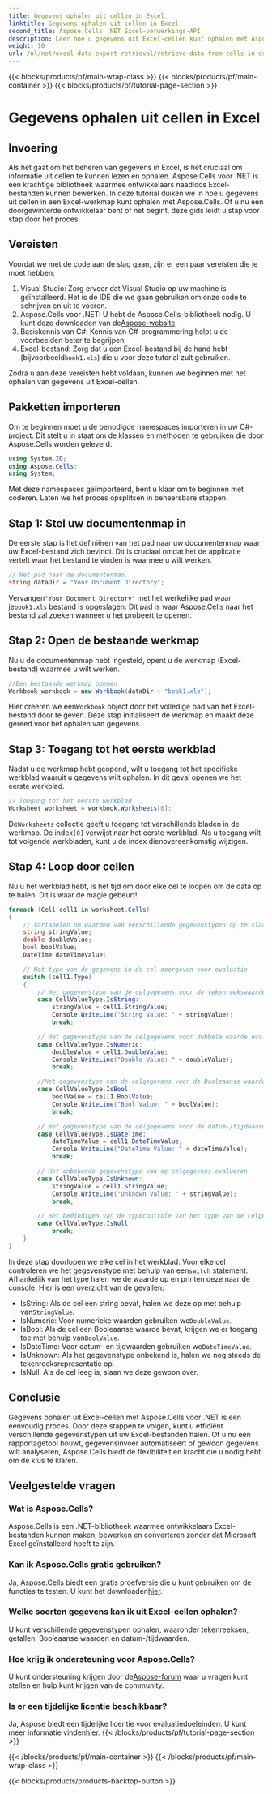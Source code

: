 ```yaml
---
title: Gegevens ophalen uit cellen in Excel
linktitle: Gegevens ophalen uit cellen in Excel
second_title: Aspose.Cells .NET Excel-verwerkings-API
description: Leer hoe u gegevens uit Excel-cellen kunt ophalen met Aspose.Cells voor .NET in deze stapsgewijze zelfstudie, die perfect is voor zowel beginners als ervaren ontwikkelaars.
weight: 10
url: /nl/net/excel-data-export-retrieval/retrieve-data-from-cells-in-excel/
---
```


{{< blocks/products/pf/main-wrap-class >}}
{{< blocks/products/pf/main-container >}}
{{< blocks/products/pf/tutorial-page-section >}}

# Gegevens ophalen uit cellen in Excel

## Invoering

Als het gaat om het beheren van gegevens in Excel, is het cruciaal om informatie uit cellen te kunnen lezen en ophalen. Aspose.Cells voor .NET is een krachtige bibliotheek waarmee ontwikkelaars naadloos Excel-bestanden kunnen bewerken. In deze tutorial duiken we in hoe u gegevens uit cellen in een Excel-werkmap kunt ophalen met Aspose.Cells. Of u nu een doorgewinterde ontwikkelaar bent of net begint, deze gids leidt u stap voor stap door het proces.

## Vereisten

Voordat we met de code aan de slag gaan, zijn er een paar vereisten die je moet hebben:

1. Visual Studio: Zorg ervoor dat Visual Studio op uw machine is geïnstalleerd. Het is de IDE die we gaan gebruiken om onze code te schrijven en uit te voeren.
2.  Aspose.Cells voor .NET: U hebt de Aspose.Cells-bibliotheek nodig. U kunt deze downloaden van de[Aspose-website](https://releases.aspose.com/cells/net/).
3. Basiskennis van C#: Kennis van C#-programmering helpt u de voorbeelden beter te begrijpen.
4. Excel-bestand: Zorg dat u een Excel-bestand bij de hand hebt (bijvoorbeeld`book1.xls`) die u voor deze tutorial zult gebruiken.

Zodra u aan deze vereisten hebt voldaan, kunnen we beginnen met het ophalen van gegevens uit Excel-cellen.

## Pakketten importeren

Om te beginnen moet u de benodigde namespaces importeren in uw C#-project. Dit stelt u in staat om de klassen en methoden te gebruiken die door Aspose.Cells worden geleverd.

```csharp
using System.IO;
using Aspose.Cells;
using System;
```

Met deze namespaces geïmporteerd, bent u klaar om te beginnen met coderen. Laten we het proces opsplitsen in beheersbare stappen.

## Stap 1: Stel uw documentenmap in

De eerste stap is het definiëren van het pad naar uw documentenmap waar uw Excel-bestand zich bevindt. Dit is cruciaal omdat het de applicatie vertelt waar het bestand te vinden is waarmee u wilt werken.


```csharp
// Het pad naar de documentenmap.
string dataDir = "Your Document Directory";
```

 Vervangen`"Your Document Directory"` met het werkelijke pad waar je`book1.xls` bestand is opgeslagen. Dit pad is waar Aspose.Cells naar het bestand zal zoeken wanneer u het probeert te openen.

## Stap 2: Open de bestaande werkmap

Nu u de documentenmap hebt ingesteld, opent u de werkmap (Excel-bestand) waarmee u wilt werken.


```csharp
//Een bestaande werkmap openen
Workbook workbook = new Workbook(dataDir + "book1.xls");
```

 Hier creëren we een`Workbook` object door het volledige pad van het Excel-bestand door te geven. Deze stap initialiseert de werkmap en maakt deze gereed voor het ophalen van gegevens.

## Stap 3: Toegang tot het eerste werkblad

Nadat u de werkmap hebt geopend, wilt u toegang tot het specifieke werkblad waaruit u gegevens wilt ophalen. In dit geval openen we het eerste werkblad.


```csharp
// Toegang tot het eerste werkblad
Worksheet worksheet = workbook.Worksheets[0];
```

 De`Worksheets` collectie geeft u toegang tot verschillende bladen in de werkmap. De index`[0]` verwijst naar het eerste werkblad. Als u toegang wilt tot volgende werkbladen, kunt u de index dienovereenkomstig wijzigen.

## Stap 4: Loop door cellen

Nu u het werkblad hebt, is het tijd om door elke cel te loopen om de data op te halen. Dit is waar de magie gebeurt!


```csharp
foreach (Cell cell1 in worksheet.Cells)
{
    // Variabelen om waarden van verschillende gegevenstypen op te slaan
    string stringValue;
    double doubleValue;
    bool boolValue;
    DateTime dateTimeValue;

    // Het type van de gegevens in de cel doorgeven voor evaluatie
    switch (cell1.Type)
    {
        // Het gegevenstype van de celgegevens voor de tekenreekswaarde evalueren
        case CellValueType.IsString:
            stringValue = cell1.StringValue;
            Console.WriteLine("String Value: " + stringValue);
            break;

        // Het gegevenstype van de celgegevens voor dubbele waarde evalueren
        case CellValueType.IsNumeric:
            doubleValue = cell1.DoubleValue;
            Console.WriteLine("Double Value: " + doubleValue);
            break;

        //Het gegevenstype van de celgegevens voor de Booleaanse waarde evalueren
        case CellValueType.IsBool:
            boolValue = cell1.BoolValue;
            Console.WriteLine("Bool Value: " + boolValue);
            break;

        // Het gegevenstype van de celgegevens voor de datum-/tijdwaarde evalueren
        case CellValueType.IsDateTime:
            dateTimeValue = cell1.DateTimeValue;
            Console.WriteLine("DateTime Value: " + dateTimeValue);
            break;

        // Het onbekende gegevenstype van de celgegevens evalueren
        case CellValueType.IsUnknown:
            stringValue = cell1.StringValue;
            Console.WriteLine("Unknown Value: " + stringValue);
            break;

        // Het beëindigen van de typecontrole van het type van de celgegevens is nul
        case CellValueType.IsNull:
            break;
    }
}
```

 In deze stap doorlopen we elke cel in het werkblad. Voor elke cel controleren we het gegevenstype met behulp van een`switch` statement. Afhankelijk van het type halen we de waarde op en printen deze naar de console. Hier is een overzicht van de gevallen:

-  IsString: Als de cel een string bevat, halen we deze op met behulp van`StringValue`.
-  IsNumeric: Voor numerieke waarden gebruiken we`DoubleValue`.
-  IsBool: Als de cel een Booleaanse waarde bevat, krijgen we er toegang toe met behulp van`BoolValue`.
-  IsDateTime: Voor datum- en tijdwaarden gebruiken we`DateTimeValue`.
- IsUnknown: Als het gegevenstype onbekend is, halen we nog steeds de tekenreeksrepresentatie op.
- IsNull: Als de cel leeg is, slaan we deze gewoon over.

## Conclusie

Gegevens ophalen uit Excel-cellen met Aspose.Cells voor .NET is een eenvoudig proces. Door deze stappen te volgen, kunt u efficiënt verschillende gegevenstypen uit uw Excel-bestanden halen. Of u nu een rapportagetool bouwt, gegevensinvoer automatiseert of gewoon gegevens wilt analyseren, Aspose.Cells biedt de flexibiliteit en kracht die u nodig hebt om de klus te klaren.

## Veelgestelde vragen

### Wat is Aspose.Cells?  
Aspose.Cells is een .NET-bibliotheek waarmee ontwikkelaars Excel-bestanden kunnen maken, bewerken en converteren zonder dat Microsoft Excel geïnstalleerd hoeft te zijn.

### Kan ik Aspose.Cells gratis gebruiken?  
 Ja, Aspose.Cells biedt een gratis proefversie die u kunt gebruiken om de functies te testen. U kunt het downloaden[hier](https://releases.aspose.com/).

### Welke soorten gegevens kan ik uit Excel-cellen ophalen?  
U kunt verschillende gegevenstypen ophalen, waaronder tekenreeksen, getallen, Booleaanse waarden en datum-/tijdwaarden.

### Hoe krijg ik ondersteuning voor Aspose.Cells?  
 U kunt ondersteuning krijgen door de[Aspose-forum](https://forum.aspose.com/c/cells/9) waar u vragen kunt stellen en hulp kunt krijgen van de community.

### Is er een tijdelijke licentie beschikbaar?  
 Ja, Aspose biedt een tijdelijke licentie voor evaluatiedoeleinden. U kunt meer informatie vinden[hier](https://purchase.aspose.com/temporary-license/).
{{< /blocks/products/pf/tutorial-page-section >}}

{{< /blocks/products/pf/main-container >}}
{{< /blocks/products/pf/main-wrap-class >}}

{{< blocks/products/products-backtop-button >}}
